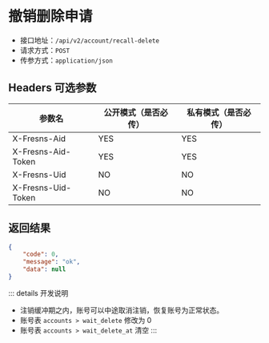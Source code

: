 # 撤销删除申请

- 接口地址：`/api/v2/account/recall-delete`
- 请求方式：`POST`
- 传参方式：`application/json`

## Headers 可选参数

| 参数名 | 公开模式（是否必传） | 私有模式（是否必传） |
| --- | --- | --- |
| X-Fresns-Aid | YES | YES |
| X-Fresns-Aid-Token | YES | YES |
| X-Fresns-Uid | NO | NO |
| X-Fresns-Uid-Token | NO | NO |

## 返回结果

```json
{
    "code": 0,
    "message": "ok",
    "data": null
}
```

::: details 开发说明
- 注销缓冲期之内，账号可以中途取消注销，恢复账号为正常状态。
- 账号表 `accounts > wait_delete` 修改为 0
- 账号表 `accounts > wait_delete_at` 清空
:::